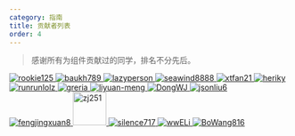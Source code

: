 ```yaml
---
category: 指南
title: 贡献者列表
order: 4
---
```


> 感谢所有为组件贡献过的同学，排名不分先后。

<a href="https://github.com/rookie125" target="_blank">
	<img src="https://avatars3.githubusercontent.com/u/11306273?s=60&v=4" alt="rookie125" />
</a>

<a href="https://github.com/baukh789" target="_blank">
	<img src="https://avatars.githubusercontent.com/u/11342827?s=60&v=4" alt="baukh789" />
</a>

<a href="https://github.com/lazyperson" target="_blank">
	<img src="https://avatars.githubusercontent.com/u/18607584?s=60&v=4" alt="lazyperson" />
</a>

<a href="https://github.com/seawind8888" target="_blank">
	<img src="https://avatars.githubusercontent.com/u/16148014?s=60&v=4" alt="seawind8888" />
</a>

<a href="https://github.com/xtfan21" target="_blank">
	<img src="https://avatars3.githubusercontent.com/u/23092282?s=60&v=4" alt="xtfan21" />
</a>

<a href="https://github.com/heriky" target="_blank">
	<img src="https://avatars1.githubusercontent.com/u/12195736?s=60&v=4" alt="heriky" />
</a>

<a href="https://github.com/runrunlolz" target="_blank">
	<img src="https://avatars0.githubusercontent.com/u/20176682?s=60&v=4" alt="runrunlolz" />
</a>

<a href="https://github.com/greria" target="_blank">
	<img src="https://avatars3.githubusercontent.com/u/16697576?s=60&v=4" alt="greria" />
</a>

<a href="https://github.com/liyuan-meng" target="_blank">
	<img src="https://avatars1.githubusercontent.com/u/34151318?s=60&v=4" alt="liyuan-meng" />
</a>

<a href="https://github.com/DongWJ" target="_blank">
	<img src="https://avatars0.githubusercontent.com/u/24518633?s=60&v=4" alt="DongWJ" />
</a>

<a href="https://github.com/jsonliu6" target="_blank">
	<img src="https://avatars1.githubusercontent.com/u/15153054?s=60&v=4" alt="jsonliu6" />
</a>

<a href="https://github.com/fengjingxuan8" target="_blank">
	<img src="https://avatars.githubusercontent.com/u/12249595?s=60&v=4" alt="fengjingxuan8" />
</a>

<a href="https://github.com/zj251" target="_blank">
	<img src="https://avatars1.githubusercontent.com/u/41313132?s=60&v=4" style="width:60px" alt="zj251" />
</a>

<a href="https://github.com/silence717" target="_blank">
	<img src="https://avatars0.githubusercontent.com/u/8267830?s=60&v=4" alt="silence717" />
</a>

<a href="https://github.com/wwELi" target="_blank">
	<img src="https://avatars1.githubusercontent.com/u/22408704?s=60&v=4" alt="wwELi" />
</a>

<a href="https://github.com/BoWang816" target="_blank">
	<img src="https://avatars0.githubusercontent.com/u/26587649?s=60&v=4" alt="BoWang816" />
</a>

